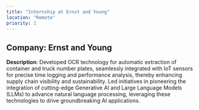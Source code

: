 ```yaml
---
title: "Internship at Ernst and Young"
location: "Remote"
priority: 1
---
```


## Company: Ernst and Young 
**Description**: Developed OCR technology for automatic extraction of container and truck number plates, seamlessly integrated with IoT sensors for precise time logging and performance analysis, thereby enhancing supply chain visibility and sustainability. Led initiatives in pioneering the integration of cutting-edge Generative AI and Large Language Models (LLMs) to advance natural language processing, leveraging these technologies to drive groundbreaking AI applications.


